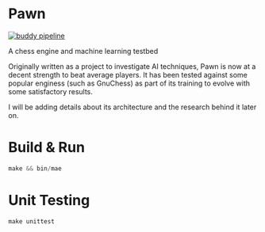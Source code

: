 # Pawn

[![buddy pipeline](https://app.buddy.works/willebaldogomez/pawn/pipelines/pipeline/154422/badge.svg?token=c4ea6d53ab0559f27ed4c57a68e3c44dccf580116cd9e314300b7399b3219de5 "buddy pipeline")](https://app.buddy.works/willebaldogomez/pawn/pipelines/pipeline/154422)

A chess engine and machine learning testbed

Originally written as a project to investigate AI techniques, Pawn is now at a decent strength to beat average players. It has been tested against some popular enginess (such as GnuChess) as part of its training to evolve with some satisfactory results.

I will be adding details about its architecture and the research behind it later on.

# Build & Run
```c++
make && bin/mae
```

# Unit Testing
```c++
make unittest
```
